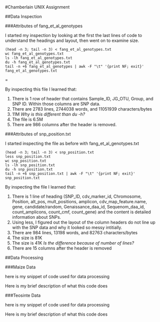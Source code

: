 #Chamberlain UNIX Assignment

##Data Inspection

###Attributes of fang_et_al_genotypes

I started my inspection by looking at the first the last lines of code to understand the headings and layout, then went on to examine size.
    

    (head -n 3; tail -n 3) < fang_et_al_genotypes.txt
    wc fang_et_al_genotypes.txt
    ls -lh fang_et_al_genotypes.txt
    du -h fang_et_al_genotypes.txt
    tail -n +6 fang_et_al_genotypes | awk -F "\t" '{print NF; exit}' fang_et_al_genotypes.txt
  =

By inspecting this file I learned that:
1. There is 1 row of header that contains Sample_ID, JG_OTU, Group, and SNP ID. Within those columns are SNP data. 
2. There are 2783 lines, 2744038 words, and 11051939 characters/bytes
3. 11M *Why is this different than du -h?*
4. The file is 6.5M
5. There are 986 columns after the header is removed.


###Attributes of snp_position.txt

I started inspecting the file as before with fang_et_al_genotypes.txt

    (head -n 3; tail -n 3) < snp_position.txt
    less snp_position.txt
    wc snp_position.txt
    ls -lh snp_position.txt
    du -h snp_position.txt
    tail -n +6 snp_position.txt | awk -F "\t" '{print NF; exit}' snp_position.txt

By inspecting the file I learned that:
1. There is 1 line of heading (SNP_ID, cdv_marker_id, Chromosome, Position, alt_pos, mult_positions, amplicon, cdv_map_feature.name, gene,   candidate/random, Genaissance_daa_id,   Sequenom_daa_id, count_amplicons, count_cmf, count_gene) and the content is detailed information about SNPs.
2. Using less, I figured out the layout of the column headers do not line up with the SNP data and why it looked so messy intitially.
3. There are 984 lines, 13198 words, and 82763 characters/bytes
4. The size is 81K
5. The size is 41K *Is the difference because of number of lines?*
6. There are 15 columns after the header is removed


##Data Processing

###Maize Data

here is my snippet of code used for data processing

Here is my brief description of what this code does

###Teosinte Data

here is my snippet of code used for data processing

Here is my brief description of what this code does
